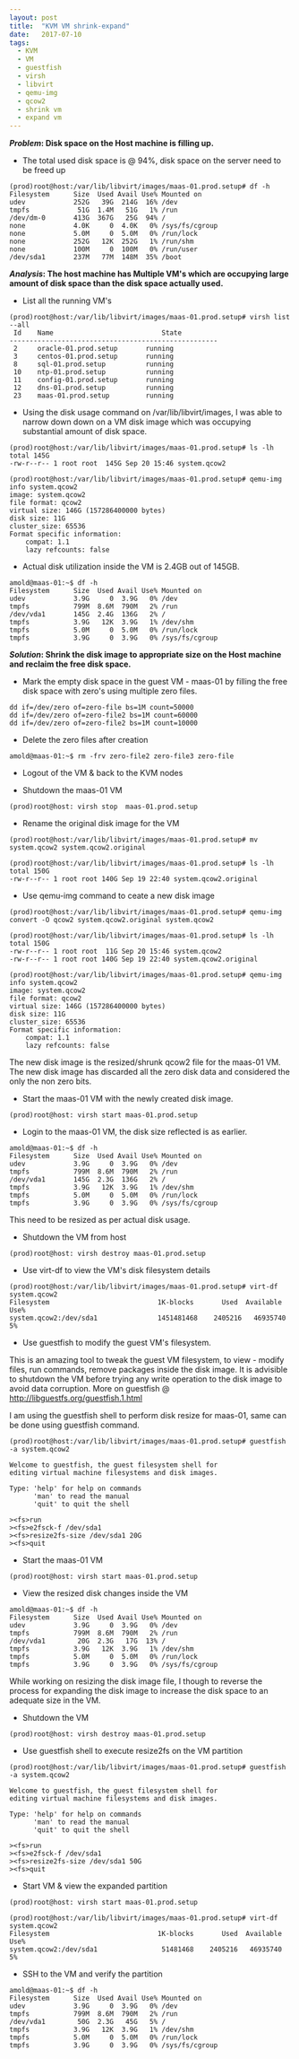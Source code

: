 ```yaml
---
layout: post
title:  "KVM VM shrink-expand"
date:   2017-07-10
tags:
  - KVM
  - VM
  - guestfish
  - virsh
  - libvirt
  - qemu-img
  - qcow2
  - shrink vm
  - expand vm
---
```


***Problem*: Disk space on the Host machine is filling up.**

* The total used disk space is @ 94%, disk space on the server need to be freed up

```
(prod)root@host:/var/lib/libvirt/images/maas-01.prod.setup# df -h
Filesystem      Size  Used Avail Use% Mounted on
udev            252G   39G  214G  16% /dev
tmpfs            51G  1.4M   51G   1% /run
/dev/dm-0       413G  367G   25G  94% /
none            4.0K     0  4.0K   0% /sys/fs/cgroup
none            5.0M     0  5.0M   0% /run/lock
none            252G   12K  252G   1% /run/shm
none            100M     0  100M   0% /run/user
/dev/sda1       237M   77M  148M  35% /boot
```

***Analysis*: The host machine has Multiple VM's which are occupying large amount of disk space than the disk space actually used.**  

* List all the running VM's

```
(prod)root@host:/var/lib/libvirt/images/maas-01.prod.setup# virsh list --all
 Id    Name                           State
----------------------------------------------------
 2     oracle-01.prod.setup       running
 3     centos-01.prod.setup       running
 8     sql-01.prod.setup          running
 10    ntp-01.prod.setup          running
 11    config-01.prod.setup       running
 12    dns-01.prod.setup          running
 23    maas-01.prod.setup         running
```

* Using the disk usage command on /var/lib/libvirt/images, I was able to narrow down down on a VM disk image which was occupying substantial amount of disk space.

```
(prod)root@host:/var/lib/libvirt/images/maas-01.prod.setup# ls -lh
total 145G
-rw-r--r-- 1 root root  145G Sep 20 15:46 system.qcow2
```

```
(prod)root@host:/var/lib/libvirt/images/maas-01.prod.setup# qemu-img info system.qcow2
image: system.qcow2
file format: qcow2
virtual size: 146G (157286400000 bytes)
disk size: 11G
cluster_size: 65536
Format specific information:
    compat: 1.1
    lazy refcounts: false
```

* Actual disk utilization inside the VM is 2.4GB out of 145GB.

```
amold@maas-01:~$ df -h
Filesystem      Size  Used Avail Use% Mounted on
udev            3.9G     0  3.9G   0% /dev
tmpfs           799M  8.6M  790M   2% /run
/dev/vda1       145G  2.4G  136G   2% /
tmpfs           3.9G   12K  3.9G   1% /dev/shm
tmpfs           5.0M     0  5.0M   0% /run/lock
tmpfs           3.9G     0  3.9G   0% /sys/fs/cgroup
```

***Solution*: Shrink the disk image to appropriate size on the Host machine and reclaim the free disk space.**

* Mark the empty disk space in the guest VM - maas-01 by filling the free disk space with zero's using multiple zero files. 

```
dd if=/dev/zero of=zero-file bs=1M count=50000
dd if=/dev/zero of=zero-file2 bs=1M count=60000
dd if=/dev/zero of=zero-file2 bs=1M count=10000
```

* Delete the zero files after creation 

``amold@maas-01:~$ rm -frv zero-file2 zero-file3 zero-file
``

* Logout of the VM & back to the KVM nodes 

* Shutdown the maas-01 VM

```
(prod)root@host: virsh stop  maas-01.prod.setup
```

* Rename the original disk image for the VM

```
(prod)root@host:/var/lib/libvirt/images/maas-01.prod.setup# mv system.qcow2 system.qcow2.original
```

```
(prod)root@host:/var/lib/libvirt/images/maas-01.prod.setup# ls -lh
total 150G
-rw-r--r-- 1 root root 140G Sep 19 22:40 system.qcow2.original
```

* Use qemu-img command to ceate a new disk image

```
(prod)root@host:/var/lib/libvirt/images/maas-01.prod.setup# qemu-img convert -O qcow2 system.qcow2.original system.qcow2
```

```
(prod)root@host:/var/lib/libvirt/images/maas-01.prod.setup# ls -lh
total 150G
-rw-r--r-- 1 root root  11G Sep 20 15:46 system.qcow2
-rw-r--r-- 1 root root 140G Sep 19 22:40 system.qcow2.original
```

```
(prod)root@host:/var/lib/libvirt/images/maas-01.prod.setup# qemu-img info system.qcow2
image: system.qcow2
file format: qcow2
virtual size: 146G (157286400000 bytes)
disk size: 11G
cluster_size: 65536
Format specific information:
    compat: 1.1
    lazy refcounts: false
```
The new disk image is the resized/shrunk qcow2 file for the maas-01 VM.
The new disk image has discarded all the zero disk data and considered the only the non zero bits. 

* Start the maas-01 VM with the newly created disk image. 

```
(prod)root@host: virsh start maas-01.prod.setup
```

* Login to the maas-01 VM, the disk size reflected is as earlier.

```
amold@maas-01:~$ df -h
Filesystem      Size  Used Avail Use% Mounted on
udev            3.9G     0  3.9G   0% /dev
tmpfs           799M  8.6M  790M   2% /run
/dev/vda1       145G  2.3G  136G   2% /
tmpfs           3.9G   12K  3.9G   1% /dev/shm
tmpfs           5.0M     0  5.0M   0% /run/lock
tmpfs           3.9G     0  3.9G   0% /sys/fs/cgroup
```

This need to be resized as per actual disk usage.

* Shutdown the VM from host

```
(prod)root@host: virsh destroy maas-01.prod.setup
```

* Use virt-df to view the VM's disk filesystem details

```
(prod)root@host:/var/lib/libvirt/images/maas-01.prod.setup# virt-df system.qcow2
Filesystem                           1K-blocks       Used  Available  Use%
system.qcow2:/dev/sda1               1451481468    2405216   46935740    5%
```

* Use guestfish to modify the guest VM's filesystem.

This is an amazing tool to tweak the guest VM filesystem, to view - modify files, run commands, remove packages inside the disk image.
It is advisible to shutdown the VM before trying any write operation to the disk image to avoid data corruption.  More on guestfish @ http://libguestfs.org/guestfish.1.html

I am using the guestfish shell to perform disk resize for maas-01, same can be done using guestfish command. 

```
(prod)root@host:/var/lib/libvirt/images/maas-01.prod.setup# guestfish -a system.qcow2

Welcome to guestfish, the guest filesystem shell for
editing virtual machine filesystems and disk images.

Type: 'help' for help on commands
      'man' to read the manual
      'quit' to quit the shell

><fs>run
><fs>e2fsck-f /dev/sda1
><fs>resize2fs-size /dev/sda1 20G
><fs>quit
```

* Start the maas-01 VM 

```
(prod)root@host: virsh start maas-01.prod.setup
```

* View the resized disk changes inside the VM

```
amold@maas-01:~$ df -h
Filesystem      Size  Used Avail Use% Mounted on
udev            3.9G     0  3.9G   0% /dev
tmpfs           799M  8.6M  790M   2% /run
/dev/vda1        20G  2.3G   17G  13% /
tmpfs           3.9G   12K  3.9G   1% /dev/shm
tmpfs           5.0M     0  5.0M   0% /run/lock
tmpfs           3.9G     0  3.9G   0% /sys/fs/cgroup
```

While working on resizing the disk image file, I though to reverse the process for expanding the disk image to increase the disk space to  an adequate size in the VM.

* Shutdown the VM

```
(prod)root@host: virsh destroy maas-01.prod.setup
```

* Use guestfish shell to execute resize2fs on the VM partition 

```
(prod)root@host:/var/lib/libvirt/images/maas-01.prod.setup# guestfish -a system.qcow2

Welcome to guestfish, the guest filesystem shell for
editing virtual machine filesystems and disk images.

Type: 'help' for help on commands
      'man' to read the manual
      'quit' to quit the shell

><fs>run
><fs>e2fsck-f /dev/sda1
><fs>resize2fs-size /dev/sda1 50G
><fs>quit
```

* Start VM & view the expanded partition

```
(prod)root@host: virsh start maas-01.prod.setup
```

```
(prod)root@host:/var/lib/libvirt/images/maas-01.prod.setup# virt-df system.qcow2
Filesystem                           1K-blocks       Used  Available  Use%
system.qcow2:/dev/sda1                51481468    2405216   46935740    5%
```

* SSH to the VM and verify the partition 

```
amold@maas-01:~$ df -h
Filesystem      Size  Used Avail Use% Mounted on
udev            3.9G     0  3.9G   0% /dev
tmpfs           799M  8.6M  790M   2% /run
/dev/vda1        50G  2.3G   45G   5% /
tmpfs           3.9G   12K  3.9G   1% /dev/shm
tmpfs           5.0M     0  5.0M   0% /run/lock
tmpfs           3.9G     0  3.9G   0% /sys/fs/cgroup
```

